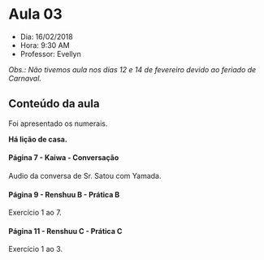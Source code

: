 # Aula 03

+ Dia: 16/02/2018
+ Hora: 9:30 AM
+ Professor: Evellyn

_Obs.: Não tivemos aula nos dias 12 e 14 de fevereiro devido ao feriado de Carnaval._

## Conteúdo da aula

Foi apresentado os numerais.

**Há lição de casa.**


#### Página 7 - Kaiwa - Conversação

Audio da conversa de Sr. Satou com Yamada.


#### Página 9 - Renshuu B - Prática B

Exercício 1 ao 7.

#### Página 11 - Renshuu C - Prática C

Exercício 1 ao 3.
